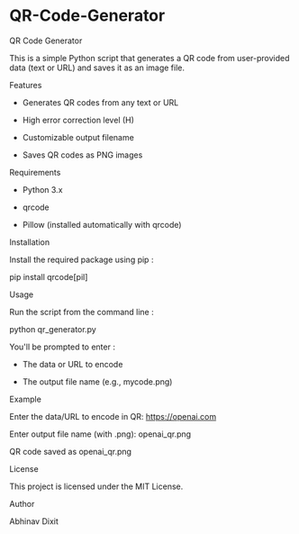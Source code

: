 # QR-Code-Generator

QR Code Generator

This is a simple Python script that generates a QR code from user-provided data (text or URL) and saves it as an image file.

Features

- Generates QR codes from any text or URL

- High error correction level (H)

- Customizable output filename

- Saves QR codes as PNG images

Requirements
- Python 3.x

- qrcode

- Pillow (installed automatically with qrcode)

Installation

Install the required package using pip :

pip install qrcode[pil]

Usage

Run the script from the command line :

python qr_generator.py

You'll be prompted to enter :

- The data or URL to encode

- The output file name (e.g., mycode.png)

Example

Enter the data/URL to encode in QR: https://openai.com

Enter output file name (with .png): openai_qr.png

QR code saved as openai_qr.png

License

This project is licensed under the MIT License.

Author

Abhinav Dixit
